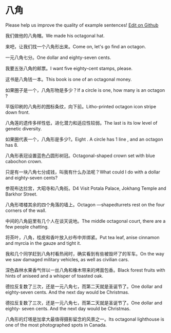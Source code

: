 # 八角

Please help us improve the quality of example sentences! [Edit on Github](https://github.com/jiyushe/jiyu-example-sentence-source/blob/main/chinese/bajiao.md)

<p><span class="chinese">我们做他的八角帽。</span><span class="english">We made his octagonal hat.</span></p>

<p><span class="chinese">来吧，让我们找一个八角形出来。</span><span class="english">Come on, let's go find an octagon.</span></p>

<p><span class="chinese">一元八角七分。</span><span class="english">One dollar and eighty-seven cents.</span></p>

<p><span class="chinese">我要五张八角的邮票。</span><span class="english">I want five eighty-cent stamps, please.</span></p>

<p><span class="chinese">这书是八角钱一本。</span><span class="english">This book is one of an octagonal money.</span></p>

<p><span class="chinese">如果圈子是一个，八角形物是多少？</span><span class="english">If a circle is one, how many is an octagon ?</span></p>

<p><span class="chinese">平版印刷的八角形的图标条纹，向下前。</span><span class="english">Litho-printed octagon icon stripe down front.</span></p>

<p><span class="chinese">八角莲的遗传多样性低，进化潜力和适应性较弱。</span><span class="english">The last is its low level of genetic diversity.</span></p>

<p><span class="chinese">如果圈代表一个，八角形是多少?。</span><span class="english">Eight . A circle has 1 line , and an octagon has 8.</span></p>

<p><span class="chinese">八角形表冠设置蓝色凸圆形树冠。</span><span class="english">Octagonal-shaped crown set with blue cabochon crown.</span></p>

<p><span class="chinese">只是有一块八角七分成钱，叫我有什么办法呢？</span><span class="english">What could I do with a dollar and eighty-seven cents?</span></p>

<p><span class="chinese">参观布达拉宫，大昭寺和八角街。</span><span class="english">D4 Visit Potala Palace, Jokhang Temple and Barkhor Street.</span></p>

<p><span class="chinese">八角形塔楼其余的四个角落的墙上。</span><span class="english">Octagon —shapedturrets rest on the four corners of the wall.</span></p>

<p><span class="chinese">中间的八角庭里有几个人在谈天说地。</span><span class="english">The middle octagonal court, there are a few people chatting.</span></p>

<p><span class="chinese">将茶叶，八角，桂皮和香叶放入纱布中并绑紧。</span><span class="english">Put tea leaf, anise cinnamon and myrcia in the gauze and tight it.</span></p>

<p><span class="chinese">我和几个同学赶到八角村看热闹时，确实看到有些被毁坏了的军车。</span><span class="english">On the way we saw damaged military vehicles, as well as civilian cars.</span></p>

<p><span class="chinese">深色森林水果香气伴以一丝八角和橡木带来的烤面包香。</span><span class="english">Black forest fruits with hints of aniseed and a whisper of toasted oak.</span></p>

<p><span class="chinese">德拉反复数了三次，还是一元八角七，而第二天就是圣诞节了。</span><span class="english">One dollar and eighty-seven cents. And the next day would be Christmas.</span></p>

<p><span class="chinese">德拉反复数了三次，还是一元八角七，而第二天就是圣诞节了。</span><span class="english">One dollar and eighty- seven cents. And the next day would be Christmas.</span></p>

<p><span class="chinese">八角形的灯塔是加拿大最值得摄影留念的风景之一。</span><span class="english">Its octagonal lighthouse is one of the most photographed spots in Canada.</span></p>

